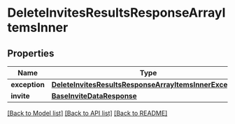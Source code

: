 # DeleteInvitesResultsResponseArrayItemsInner

## Properties
Name | Type | Description | Notes
------------ | ------------- | ------------- | -------------
**exception** | [**DeleteInvitesResultsResponseArrayItemsInnerException**](DeleteInvitesResultsResponseArrayItemsInnerException.md) |  | [optional] 
**invite** | [**BaseInviteDataResponse**](BaseInviteDataResponse.md) |  | [optional] 

[[Back to Model list]](../README.md#documentation-for-models) [[Back to API list]](../README.md#documentation-for-api-endpoints) [[Back to README]](../README.md)


